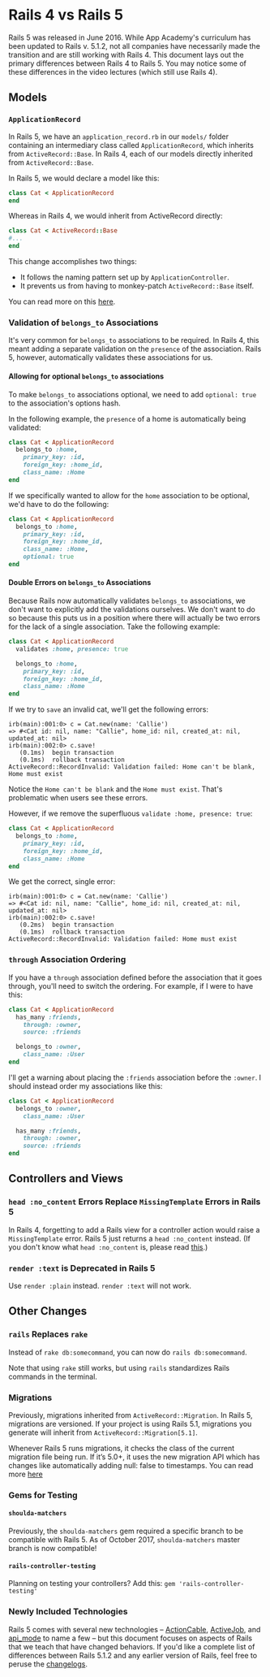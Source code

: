 # Rails 4 vs Rails 5

Rails 5 was released in June 2016. While App Academy's curriculum has
been updated to Rails v. 5.1.2, not all companies have necessarily made
the transition and are still working with Rails 4.  This document lays
out the primary differences between Rails 4 to Rails 5. You may notice
some of these differences in the video lectures (which still use Rails
4).

## Models

### `ApplicationRecord`

In Rails 5, we have an `application_record.rb` in our `models/` folder
containing an intermediary class called `ApplicationRecord`, which
inherits from `ActiveRecord::Base`. In Rails 4, each of our models
directly inherited from `ActiveRecord::Base`.

In Rails 5, we would declare a model like this:

```ruby
class Cat < ApplicationRecord
end
```

Whereas in Rails 4, we would inherit from ActiveRecord directly:

```ruby
class Cat < ActiveRecord::Base
#...
end
```

This change accomplishes two things:

* It follows the naming pattern set up by `ApplicationController`.
* It prevents us from having to monkey-patch `ActiveRecord::Base`
itself.

You can read more on this
[here](http://blog.bigbinary.com/2015/12/28/application-record-in-rails-5.html).

### Validation of `belongs_to` Associations

It's very common for `belongs_to` associations to be required. In Rails
4, this meant adding a separate validation on the `presence` of the
association. Rails 5, however, automatically validates these
associations for us.

#### Allowing for optional `belongs_to` associations

To make `belongs_to` associations optional, we need to add `optional:
true` to the association's options hash.

In the following example, the `presence` of a home is automatically
being validated:

```ruby
class Cat < ApplicationRecord
  belongs_to :home,
    primary_key: :id,
    foreign_key: :home_id,
    class_name: :Home
end
```

If we specifically wanted to allow for the `home` association to be
optional, we'd have to do the following:

```ruby
class Cat < ApplicationRecord
  belongs_to :home,
    primary_key: :id,
    foreign_key: :home_id,
    class_name: :Home,
    optional: true 
end
```

#### Double Errors on `belongs_to` Associations

Because Rails now automatically validates `belongs_to` associations, we
don't want to explicitly add the validations ourselves. We don't want to
do so because this puts us in a position where there will actually be
two errors for the lack of a single association. Take the following
example:

```ruby
class Cat < ApplicationRecord
  validates :home, presence: true

  belongs_to :home,
    primary_key: :id,
    foreign_key: :home_id,
    class_name: :Home
end
```

If we try to `save` an invalid cat, we'll get the following errors:

```
irb(main):001:0> c = Cat.new(name: 'Callie')
=> #<Cat id: nil, name: "Callie", home_id: nil, created_at: nil, updated_at: nil>
irb(main):002:0> c.save!
   (0.1ms)  begin transaction
   (0.1ms)  rollback transaction
ActiveRecord::RecordInvalid: Validation failed: Home can't be blank, Home must exist
```

Notice the `Home can't be blank` and the `Home must exist`.
That's problematic when users see these errors.

However, if we remove the superfluous `validate :home, presence: true`:

```ruby
class Cat < ApplicationRecord
  belongs_to :home,
    primary_key: :id,
    foreign_key: :home_id,
    class_name: :Home
end
```

We get the correct, single error:

```
irb(main):001:0> c = Cat.new(name: 'Callie')
=> #<Cat id: nil, name: "Callie", home_id: nil, created_at: nil, updated_at: nil>
irb(main):002:0> c.save!
   (0.2ms)  begin transaction
   (0.1ms)  rollback transaction
ActiveRecord::RecordInvalid: Validation failed: Home must exist
```

### `through` Association Ordering

If you have a `through` association defined before the association that
it goes through, you'll need to switch the ordering. For example, if I
were to have this:

```ruby
class Cat < ApplicationRecord
  has_many :friends,
    through: :owner,
    source: :friends

  belongs_to :owner,
    class_name: :User
end
```

I'll get a warning about placing the `:friends` association before the `:owner`.
I should instead order my associations like this:

```ruby
class Cat < ApplicationRecord
  belongs_to :owner,
    class_name: :User

  has_many :friends,
    through: :owner,
    source: :friends
end
```

## Controllers and Views

### `head :no_content` Errors Replace `MissingTemplate` Errors in Rails 5

In Rails 4, forgetting to add a Rails view for a controller action would
raise a `MissingTemplate` error. Rails 5 just returns a `head
:no_content` instead. (If you don't know what `head :no_content` is,
please read
[this](https://stackoverflow.com/questions/14716151/why-does-rails-want-to-return-head-no-content-for-json-put-requests).)

### `render :text` is Deprecated in Rails 5

Use `render :plain` instead. `render :text` will not work.

## Other Changes

### `rails` Replaces `rake`

Instead of `rake db:somecommand`, you can now do `rails db:somecommand`.

Note that using `rake` still works, but using `rails` standardizes Rails
commands in the terminal.

### Migrations

Previously, migrations inherited from `ActiveRecord::Migration`.
In Rails 5, migrations are versioned. If your project is using Rails 5.1, migrations you generate will inherit from  `ActiveRecord::Migration[5.1]`. 

Whenever Rails 5 runs migrations, it checks the class of the current migration file being run. If it’s 5.0+, it uses the new migration API which has changes like automatically adding null: false to timestamps. You can read more [here](http://blog.bigbinary.com/2016/03/01/migrations-are-versioned-in-rails-5.html)

### Gems for Testing

#### `shoulda-matchers`

Previously, the `shoulda-matchers` gem required a specific branch to be
compatible with Rails 5.
As of October 2017, `shoulda-matchers` master branch is now compatible!

#### `rails-controller-testing`

Planning on testing your controllers?
Add this: `gem 'rails-controller-testing'`

### Newly Included Technologies

Rails 5 comes with several new technologies – [ActionCable],
[ActiveJob], and [api_mode] to name a few – but this document focuses on
aspects of Rails that we teach that have changed behaviors.  If you'd
like a complete list of differences between Rails 5.1.2 and any earlier
version of Rails, feel free to peruse the [changelogs].

[ActionCable]: http://edgeguides.rubyonrails.org/action_cable_overview.html
[ActiveJob]: http://edgeguides.rubyonrails.org/active_job_basics.html
[api_mode]: http://edgeguides.rubyonrails.org/api_app.html
[changelogs]: http://weblog.rubyonrails.org/releases/
